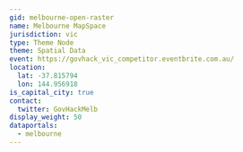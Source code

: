 ```yaml
---
gid: melbourne-open-raster
name: Melbourne MapSpace
jurisdiction: vic
type: Theme Node
theme: Spatial Data
event: https://govhack_vic_competitor.eventbrite.com.au/
location:
  lat: -37.815794
  lon: 144.956918
is_capital_city: true
contact:
  twitter: GovHackMelb
display_weight: 50
dataportals:
  - melbourne
---
```

